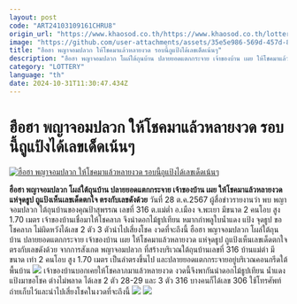 ```yaml
---
layout: post
code: "ART24103109161CHRU8"
origin_url: "https://www.khaosod.co.th/https://www.khaosod.co.th/lottery/news_9478999"
image: "https://github.com/user-attachments/assets/35e5e986-569d-457d-8c72-fbb8329e3753"
title: "ฮือฮา พญาจอมปลวก ให้โชคมาแล้วหลายงวด รอบนี้ถูแป้งได้เลขเด็ดเน้นๆ"
description: "ฮือฮา พญาจอมปลวก โผล่ใต้ถุนบ้าน ปลายยอดแตกกระจาย เจ้าของบ้าน เผย ให้โชคมาแล้วหลายงวด แห่จุดธูป ถูแป้งเห็นเลขเด็ดตกใจ ตรงกับเลขดังด้วย"
category: "LOTTERY"
language: "th"
date: 2024-10-31T11:30:47.434Z
---
```


# ฮือฮา พญาจอมปลวก ให้โชคมาแล้วหลายงวด รอบนี้ถูแป้งได้เลขเด็ดเน้นๆ

[![ฮือฮา พญาจอมปลวก ให้โชคมาแล้วหลายงวด รอบนี้ถูแป้งได้เลขเด็ดเน้นๆ](https://www.khaosod.co.th/wpapp/uploads/2024/10/Phaya-Termite-Hill.jpg "ฮือฮา พญาจอมปลวก ให้โชคมาแล้วหลายงวด รอบนี้ถูแป้งได้เลขเด็ดเน้นๆ")](https://www.khaosod.co.th/wpapp/uploads/2024/10/Phaya-Termite-Hill.jpg)

**ฮือฮา พญาจอมปลวก โผล่ใต้ถุนบ้าน ปลายยอดแตกกระจาย เจ้าของบ้าน เผย ให้โชคมาแล้วหลายงวด แห่จุดธูป ถูแป้งเห็นเลขเด็ดตกใจ ตรงกับเลขดังด้วย**
วันที่ 28 ต.ค.2567 ผู้สื่อข่าวรายงานว่า พบ พญาจอมปลวก ใต้ถุนบ้านของคุณป้าสุพรรณ เลขที่ 316 ต.แม่ต่ำ อ.เมือง จ.พะเยา มีขนาด 2 คนโอบ สูง 1.70 เมตร เจ้าของบ้านเชื่อมาให้โชคลาภ
จึงนำดอกไม้ธูปเทียน หมากกำพลูใบน้ำแดง แป้ง จุดธูป ขอโชคลาภ ไม่ผิดหวังได้เลข 2 ตัว 3 ตัวนำไปเสี่ยงโชค งวดที่จะถึงนี้
ฮือฮา พญาจอมปลวก โผล่ใต้ถุนบ้าน ปลายยอดแตกกระจาย เจ้าของบ้าน เผย ให้โชคมาแล้วหลายงวด แห่จุดธูป ถูแป้งเห็นเลขเด็ดตกใจ ตรงกับเลขดังด้วย
จากการสังเกต พญาจอมปลวก ที่สร้างบริเวณใต้ถุนบ้านเลขที่ 316 บ้านแม่ต๋า มีขนาด เท่า 2 คนโอบ สูง 1.70 เมตร เป็นลำตรงขึ้นไป และปลายยอดแตกกระจายอยู่บริเวณคอนกรีดใต้พื้นบ้าน
[![](https://www.khaosod.co.th/wpapp/uploads/2024/10/28-ปลวก4.jpg)](https://www.khaosod.co.th/wpapp/uploads/2024/10/28-ปลวก4.jpg)
เจ้าของบ้านบอกเคยให้โชคลาภมาแล้วหลายงวด งวดนี้จึงพากันนำดอกไม้ธูปเทียน น้ำแดงแป้งมาขอโชค ต่างไม่พลาด ได้เลข 2 ตัว 28-29 และ 3 ตัว 316 บางคนก็ได้เลข 306 ใช้โทรศัพท์ถ่ายเก็บไว้และนำไปเสี่ยงโชคในงวดที่จะถึงนี้
[![](https://www.khaosod.co.th/wpapp/uploads/2024/10/28-ปลวก3.jpg)](https://www.khaosod.co.th/wpapp/uploads/2024/10/28-ปลวก3.jpg)
[![](https://www.khaosod.co.th/wpapp/uploads/2024/10/28-ปลวก1.jpg)](https://www.khaosod.co.th/wpapp/uploads/2024/10/28-ปลวก1.jpg)